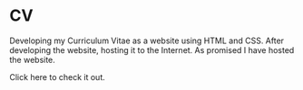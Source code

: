 # CV
Developing my Curriculum Vitae as a website using HTML and CSS. After developing the website, hosting it to the Internet.
As promised I have hosted the website.

Click <a href="http://kirubeleshetu.infy.uk/" style="text-decoration: none;">here</a> to check it out.
